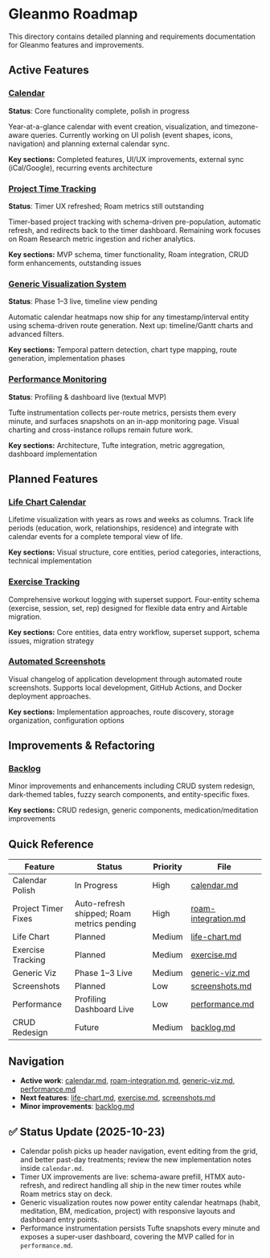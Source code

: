 # Gleanmo Roadmap

This directory contains detailed planning and requirements documentation for Gleanmo features and improvements.

## Active Features

### [Calendar](./calendar.md)
**Status**: Core functionality complete, polish in progress

Year-at-a-glance calendar with event creation, visualization, and timezone-aware queries. Currently working on UI polish (event shapes, icons, navigation) and planning external calendar sync.

**Key sections:** Completed features, UI/UX improvements, external sync (iCal/Google), recurring events architecture

### [Project Time Tracking](./roam-integration.md)
**Status**: Timer UX refreshed; Roam metrics still outstanding

Timer-based project tracking with schema-driven pre-population, automatic refresh, and redirects back to the timer dashboard. Remaining work focuses on Roam Research metric ingestion and richer analytics.

**Key sections:** MVP schema, timer functionality, Roam integration, CRUD form enhancements, outstanding issues

### [Generic Visualization System](./generic-viz.md)
**Status**: Phase 1–3 live, timeline view pending

Automatic calendar heatmaps now ship for any timestamp/interval entity using schema-driven route generation. Next up: timeline/Gantt charts and advanced filters.

**Key sections:** Temporal pattern detection, chart type mapping, route generation, implementation phases

### [Performance Monitoring](./performance.md)
**Status**: Profiling & dashboard live (textual MVP)

Tufte instrumentation collects per-route metrics, persists them every minute, and surfaces snapshots on an in-app monitoring page. Visual charting and cross-instance rollups remain future work.

**Key sections:** Architecture, Tufte integration, metric aggregation, dashboard implementation

## Planned Features

### [Life Chart Calendar](./life-chart.md)
Lifetime visualization with years as rows and weeks as columns. Track life periods (education, work, relationships, residence) and integrate with calendar events for a complete temporal view of life.

**Key sections:** Visual structure, core entities, period categories, interactions, technical implementation

### [Exercise Tracking](./exercise.md)
Comprehensive workout logging with superset support. Four-entity schema (exercise, session, set, rep) designed for flexible data entry and Airtable migration.

**Key sections:** Core entities, data entry workflow, superset support, schema issues, migration strategy

### [Automated Screenshots](./screenshots.md)
Visual changelog of application development through automated route screenshots. Supports local development, GitHub Actions, and Docker deployment approaches.

**Key sections:** Implementation approaches, route discovery, storage organization, configuration options

## Improvements & Refactoring

### [Backlog](./backlog.md)
Minor improvements and enhancements including CRUD system redesign, dark-themed tables, fuzzy search components, and entity-specific fixes.

**Key sections:** CRUD redesign, generic components, medication/meditation improvements

## Quick Reference

| Feature | Status | Priority | File |
|---------|--------|----------|------|
| Calendar Polish | In Progress | High | [calendar.md](./calendar.md) |
| Project Timer Fixes | Auto-refresh shipped; Roam metrics pending | High | [roam-integration.md](./roam-integration.md) |
| Life Chart | Planned | Medium | [life-chart.md](./life-chart.md) |
| Exercise Tracking | Planned | Medium | [exercise.md](./exercise.md) |
| Generic Viz | Phase 1–3 Live | Medium | [generic-viz.md](./generic-viz.md) |
| Screenshots | Planned | Low | [screenshots.md](./screenshots.md) |
| Performance | Profiling Dashboard Live | Low | [performance.md](./performance.md) |
| CRUD Redesign | Future | Medium | [backlog.md](./backlog.md) |

## Navigation

- **Active work**: [calendar.md](./calendar.md), [roam-integration.md](./roam-integration.md), [generic-viz.md](./generic-viz.md), [performance.md](./performance.md)
- **Next features**: [life-chart.md](./life-chart.md), [exercise.md](./exercise.md), [screenshots.md](./screenshots.md)
- **Minor improvements**: [backlog.md](./backlog.md)

## ✅ Status Update (2025-10-23)
- Calendar polish picks up header navigation, event editing from the grid, and better past-day treatments; review the new implementation notes inside `calendar.md`.
- Timer UX improvements are live: schema-aware prefill, HTMX auto-refresh, and redirect handling all ship in the new timer routes while Roam metrics stay on deck.
- Generic visualization routes now power entity calendar heatmaps (habit, meditation, BM, medication, project) with responsive layouts and dashboard entry points.
- Performance instrumentation persists Tufte snapshots every minute and exposes a super-user dashboard, covering the MVP called for in `performance.md`.
